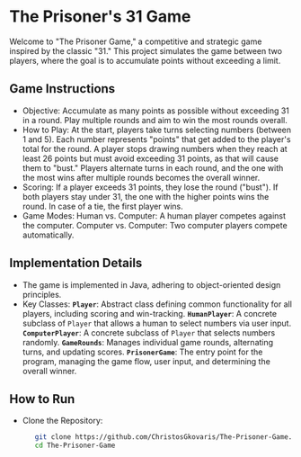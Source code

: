 # The Prisoner's 31 Game

Welcome to "The Prisoner Game," a competitive and strategic game inspired by the classic "31." This project simulates the game between two players, where the goal is to accumulate points without
exceeding a limit.


## Game Instructions
- Objective: Accumulate as many points as possible without exceeding 31 in a round. Play multiple rounds and aim to win the most rounds overall.
- How to Play: At the start, players take turns selecting numbers (between 1 and 5). Each number represents "points" that get added to the player's total for the round. A player stops
  drawing numbers when they reach at least 26 points but must avoid exceeding 31 points, as that will cause them to "bust." Players alternate turns in each round, and the one with the
  most wins after multiple rounds becomes the overall winner.
- Scoring: If a player exceeds 31 points, they lose the round ("bust"). If both players stay under 31, the one with the higher points wins the round. In case of a tie, the first player wins.
- Game Modes: Human vs. Computer: A human player competes against the computer. Computer vs. Computer: Two computer players compete automatically.


## Implementation Details
- The game is implemented in Java, adhering to object-oriented design principles.
- Key Classes: **`Player`**: Abstract class defining common functionality for all players, including scoring and win-tracking. **`HumanPlayer`**: A concrete subclass of `Player` that allows
  a human to select numbers via user input. **`ComputerPlayer`**: A concrete subclass of `Player` that selects numbers randomly. **`GameRounds`**: Manages individual game rounds, alternating turns,
  and updating scores. **`PrisonerGame`**: The entry point for the program, managing the game flow, user input, and determining the overall winner.


## How to Run
- Clone the Repository:
  ```bash
     git clone https://github.com/ChristosGkovaris/The-Prisoner-Game.git
     cd The-Prisoner-Game
